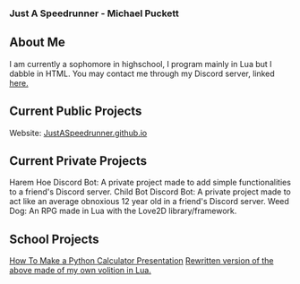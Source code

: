 ### Just A Speedrunner - Michael Puckett
## About Me
I am currently a sophomore in highschool, I program mainly in Lua but I dabble in HTML.
You may contact me through my Discord server, linked [here.](https://discord.gg/9xKQQYkdzH)

## Current Public Projects
Website: [JustASpeedrunner.github.io](https://justaspeedrunner.github.io/)

## Current Private Projects
Harem Hoe Discord Bot: A private project made to add simple functionalities to a friend's Discord server.
Child Bot Discord Bot: A private project made to act like an average obnoxious 12 year old in a friend's Discord server.
Weed Dog: An RPG made in Lua with the Love2D library/framework.

## School Projects
[How To Make a Python Calculator Presentation](https://github.com/JustASpeedrunner/DigitalLiteracyCalculator)
[Rewritten version of the above made of my own volition in Lua.](https://github.com/JustASpeedrunner/DigitalLiteracyCalculatorRewrite)
